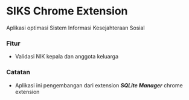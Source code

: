 # SIKS Chrome Extension
Aplikasi optimasi Sistem Informasi Kesejahteraan Sosial

### Fitur
- Validasi NIK kepala dan anggota keluarga

### Catatan
- Aplikasi ini pengembangan dari extension ***SQLite Manager*** chrome extension